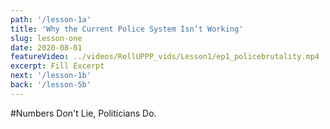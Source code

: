 ```yaml
---
path: '/lesson-1a'
title: 'Why the Current Police System Isn’t Working'
slug: lesson-one
date: 2020-08-01
featureVideo: ../videos/RollUPPP_vids/Lesson1/ep1_policebrutality.mp4
excerpt: Fill Excerpt
next: '/lesson-1b'
back: '/lesson-5b'
---
```


#Numbers Don't Lie, Politicians Do.